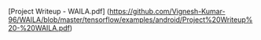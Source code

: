 [Project Writeup - WAILA.pdf] (https://github.com/Vignesh-Kumar-96/WAILA/blob/master/tensorflow/examples/android/Project%20Writeup%20-%20WAILA.pdf)
